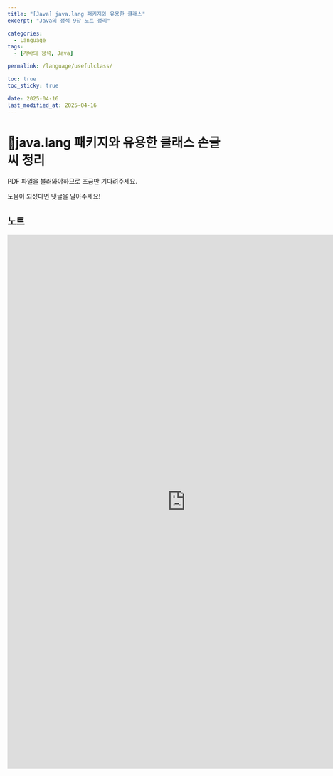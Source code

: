 ```yaml
---
title: "[Java] java.lang 패키지와 유용한 클래스"
excerpt: "Java의 정석 9장 노트 정리"

categories:
  - Language
tags:
  - [자바의 정석, Java]

permalink: /language/usefulclass/

toc: true
toc_sticky: true

date: 2025-04-16
last_modified_at: 2025-04-16
---
```


# 📜java.lang 패키지와 유용한 클래스 손글씨 정리

PDF 파일을 불러와야하므로 조금만 기다려주세요.

도움이 되셨다면 댓글을 달아주세요!
## 노트
<iframe src="https://1drv.ms/b/c/d1ab106aee34610f/IQRzD8A6y87oR5Ht8KwzH0nmAbdYoTYiV2tgTONY5TqtxGg" width="800" height="1200" frameborder="0" scrolling="no"></iframe>